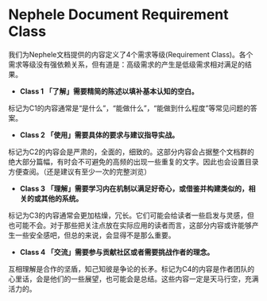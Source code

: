# Nephele Document Requirement Class

我们为Nephele文档提供的内容定义了4个需求等级(Requirement Class)。各个需求等级没有强依赖关系，但有道是：高级需求的产生是低级需求相对满足的结果。

* **Class 1 「了解」需要精简的陈述以填补基本认知的空白。**

标记为C1的内容通常是“是什么”，“能做什么”，“能做到什么程度”等常见问题的答案。

* **Class 2 「使用」需要具体的要求与建议指导实战。** 

标记为C2的内容会是严肃的，全面的，细致的。这部分内容会占据整个文档群的绝大部分篇幅，有时会不可避免的高频的出现一些重复的文字。因此也会设置目录方便查阅。（还是建议有至少一次的完整浏览）

* **Class 3 「理解」需要学习内在机制以满足好奇心，或借鉴并构建类似的，相关的或其他的系统。**

标记为C3的内容通常会更加枯燥，冗长。它们可能会给读者一些启发与灵感，但也可能不会。对于那些把关注点放在实际应用的读者而言，这部分内容或许能够产生一些安全感吧，但总的来说，会显得不是那么重要。

* **Class 4 「交流」需要参与贡献社区或者需要挑战作者的理念。**

互相理解是合作的坚盾，知己知彼是争论的长矛。标记为C4的内容是作者团队的心里话，会是他们的一些展望，也可能会是总结。这些内容一定是天马行空，充满活力的。


